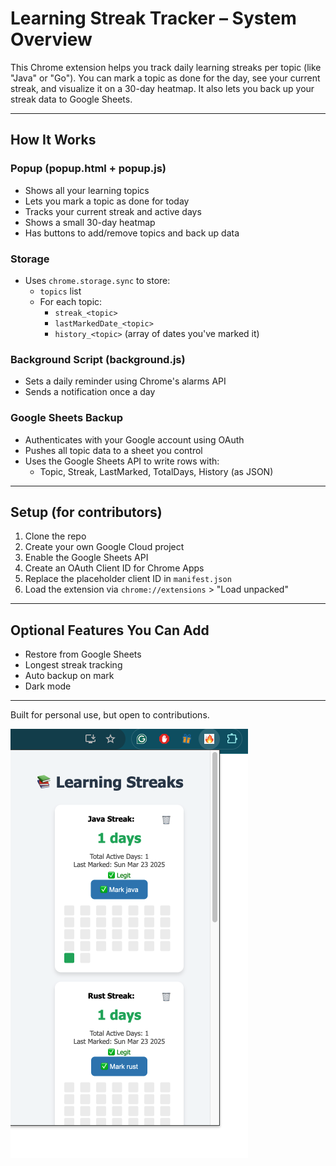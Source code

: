 # Learning Streak Tracker – System Overview

This Chrome extension helps you track daily learning streaks per topic (like "Java" or "Go"). You can mark a topic as done for the day, see your current streak, and visualize it on a 30-day heatmap. It also lets you back up your streak data to Google Sheets.

---

## How It Works

### Popup (popup.html + popup.js)
- Shows all your learning topics
- Lets you mark a topic as done for today
- Tracks your current streak and active days
- Shows a small 30-day heatmap
- Has buttons to add/remove topics and back up data

### Storage
- Uses `chrome.storage.sync` to store:
  - `topics` list
  - For each topic:
    - `streak_<topic>`
    - `lastMarkedDate_<topic>`
    - `history_<topic>` (array of dates you've marked it)

### Background Script (background.js)
- Sets a daily reminder using Chrome's alarms API
- Sends a notification once a day

### Google Sheets Backup
- Authenticates with your Google account using OAuth
- Pushes all topic data to a sheet you control
- Uses the Google Sheets API to write rows with:
  - Topic, Streak, LastMarked, TotalDays, History (as JSON)

---

## Setup (for contributors)

1. Clone the repo
2. Create your own Google Cloud project
3. Enable the Google Sheets API
4. Create an OAuth Client ID for Chrome Apps
5. Replace the placeholder client ID in `manifest.json`
6. Load the extension via `chrome://extensions` > "Load unpacked"

---

## Optional Features You Can Add

- Restore from Google Sheets
- Longest streak tracking
- Auto backup on mark
- Dark mode

---

Built for personal use, but open to contributions.

![alt text](image.png)